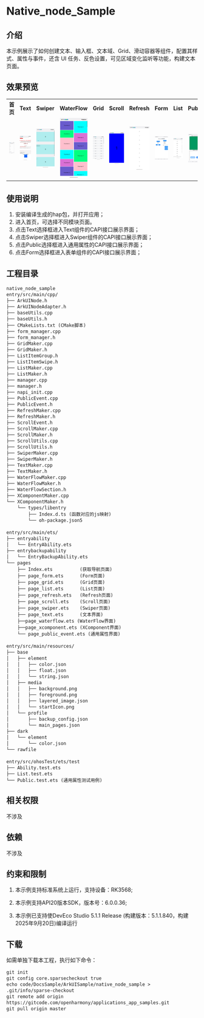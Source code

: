 # Native_node_Sample

## 介绍

本示例展示了如何创建文本、输入框、文本域、Grid、滑动容器等组件，配置其样式、属性与事件，还含 UI 任务、反色设置，可见区域变化监听等功能，构建文本页面。

## 效果预览
<table>
  <tr>
    <th>首页</th>
    <th>Text</th>
    <th>Swiper</th>
    <th>WaterFlow</th>
    <th>Grid</th>
    <th>Scroll</th>
    <th>Refresh</th>
    <th>Form</th>
    <th>List</th>
    <th>Public</th>
    <th>XComponent</th>
  </tr>
  <tr>
    <td><img src="./screenshot/index.jpeg"></td>
    <td><img src="./screenshot/text.jpeg"></td>
    <td><img src="./screenshot/swiper.jpeg"></td>
    <td><img src="./screenshot/waterflow.jpeg"></td>
    <td><img src="./screenshot/grid.jpeg"></td>
    <td><img src="./screenshot/scroll.jpeg"></td>
    <td><img src="./screenshot/refresh.jpeg"></td>
    <td><img src="./screenshot/form.jpeg"></td>
    <td><img src="./screenshot/list.jpeg"></td>
    <td><img src="./screenshot/native-node-public.jpg"></td>
    <td><img src="./screenshot/xcomponent.jpeg"></td>
  </tr>
</table>

## 使用说明
1. 安装编译生成的hap包，并打开应用；
2. 进入首页，可选择不同模块页面。
3. 点击Text选择框进入Text组件的CAPI接口展示界面；
4. 点击Swiper选择框进入Swiper组件的CAPI接口展示界面；
5. 点击Public选择框进入通用属性的CAPI接口展示界面；
6. 点击Form选择框进入表单组件的CAPI接口展示界面；


## 工程目录

```
native_node_sample
entry/src/main/cpp/
├── ArkUINode.h
├── ArkUINodeAdapter.h
├── baseUtils.cpp
├── baseUtils.h
├── CMakeLists.txt (CMake脚本)
├── form_manager.cpp
├── form_manager.h
├── GridMaker.cpp
├── GridMaker.h
├── ListItemGroup.h
├── ListItemSwipe.h
├── ListMaker.cpp
├── ListMaker.h
├── manager.cpp 
├── manager.h
├── napi_init.cpp
├── PublicEvent.cpp
├── PublicEvent.h
├── RefreshMaker.cpp
├── RefreshMaker.h
├── ScrollEvent.h
├── ScrollMaker.cpp
├── ScrollMaker.h
├── ScrollUtils.cpp
├── ScrollUtils.h
├── SwiperMaker.cpp
├── SwiperMaker.h
├── TextMaker.cpp
├── TextMaker.h
├── WaterFlowMaker.cpp
├── WaterFlowMaker.h
├── WaterFlowSection.h
├── XComponentMaker.cpp
└── XComponentMaker.h
    └── types/libentry
        ├── Index.d.ts (函数对应的js映射)
        └── oh-package.json5

entry/src/main/ets/
├── entryability
│   └── EntryAbility.ets
├── entrybackupability
│   └── EntryBackupAbility.ets
└── pages
    ├── Index.ets          (获取导航页面)
    ├── page_form.ets      (Form页面)
    ├── page_grid.ets      (Grid页面)
    ├── page_list.ets      (List页面)
    ├── page_refresh.ets   (Refresh页面)
    ├── page_scroll.ets    (Scroll页面)
    ├── page_swiper.ets    (Swiper页面)
    ├── page_text.ets      (文本界面)
    ├──page_waterflow.ets (WaterFlow界面)
    ├──page_xcomponent.ets (XComponent界面)
    └── page_public_event.ets (通用属性界面)

entry/src/main/resources/
├── base
│   ├── element
│   │   ├── color.json
│   │   ├── float.json
│   │   └── string.json
│   ├── media
│   │   ├── background.png
│   │   ├── foreground.png
│   │   ├── layered_image.json
│   │   └── startIcon.png
│   └── profile
│       ├── backup_config.json
│       └── main_pages.json
├── dark
│   └── element
│       └── color.json
└── rawfile

entry/src/ohosTest/ets/test
├── Ability.test.ets
├── List.test.ets
└── Public.test.ets (通用属性测试用例)
```

## 相关权限

不涉及

## 依赖

不涉及

## 约束和限制

1. 本示例支持标准系统上运行，支持设备：RK3568;

2. 本示例支持API20版本SDK，版本号：6.0.0.36;

3. 本示例已支持使DevEco Studio 5.1.1 Release (构建版本：5.1.1.840，构建 2025年9月20日)编译运行

## 下载

如需单独下载本工程，执行如下命令：

```
git init
git config core.sparsecheckout true
echo code/DocsSample/ArkUISample/native_node_sample > .git/info/sparse-checkout
git remote add origin https://gitcode.com/openharmony/applications_app_samples.git
git pull origin master
```